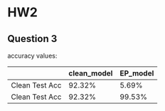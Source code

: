 # HW2

## Question 3
accuracy values:

||clean_model|EP_model|
|---|---|---|
|Clean Test Acc|92.32%|5.69%|
|Clean Test Acc|92.32%|99.53%|
